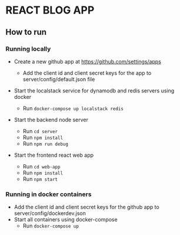 # REACT BLOG APP

## How to run

### Running locally
- Create a new github app at https://github.com/settings/apps
  - Add the client id and client secret keys for the app to server/config/default.json file

- Start the localstack service for dynamodb and redis servers using docker
  - Run `docker-compose up localstack redis`

- Start the backend node server
  - Run `cd server`
  - Run `npm install`
  - Run `npm run debug`

- Start the frontend react web app
  - Run `cd web-app`
  - Run `npm install`
  - Run `npm start`

### Running in docker containers

- Add the client id and client secret keys for the github app to server/config/dockerdev.json
- Start all containers using docker-compose
  - Run `docker-compose up `
